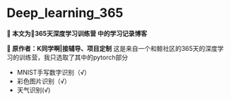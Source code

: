 # Deep_learning_365
**🍨 本文为🔗365天深度学习训练营 中的学习记录博客**


**🍖 原作者：K同学啊|接辅导、项目定制**
这是来自一个和鲸社区的365天的深度学习的训练营，我只选取了其中的pytorch部分
* MNIST手写数字识别（√）
* 彩色图片识别（√）
* 天气识别(√)
